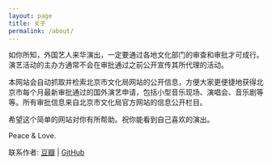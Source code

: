 ```yaml
---
layout: page
title: 关于
permalink: /about/
---
```


如你所知，外国艺人来华演出，一定要通过各地文化部门的审查和审批才可成行。演艺活动的主办方通常不会在审批通过之前公开宣传其所代理的活动。

本网站会自动抓取并检索北京市文化局网站的公开信息，方便大家更便捷地获得北京市每个月最新审批通过的国外演艺申请，包括小型音乐现场、演唱会、音乐剧等等。所有审批信息来自北京市文化局官方网站的信息公开栏目。

希望这个简单的网站对你有所帮助。祝你能看到自己喜欢的演出。

Peace & Love.

联系作者: [豆瓣](https://www.douban.com/people/zeros/) \| [GitHub](https://github.com/walnutpedia)